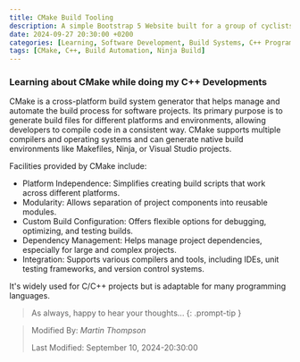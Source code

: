 ```yaml
---
title: CMake Build Tooling
description: A simple Bootstrap 5 Website built for a group of cyclists in the UK.
date: 2024-09-27 20:30:00 +0200
categories: [Learning, Software Development, Build Systems, C++ Programming, Cross-Platform Development]
tags: [CMake, C++, Build Automation, Ninja Build]
---
```


### Learning about CMake while doing my C++ Developments

CMake is a cross-platform build system generator that helps manage and automate the build process for software projects. Its primary purpose is to generate build files for different platforms and environments, allowing developers to compile code in a consistent way. CMake supports multiple compilers and operating systems and can generate native build environments like Makefiles, Ninja, or Visual Studio projects.

Facilities provided by CMake include:

- Platform Independence: Simplifies creating build scripts that work across different platforms.
- Modularity: Allows separation of project components into reusable modules.
- Custom Build Configuration: Offers flexible options for debugging, optimizing, and testing builds.
- Dependency Management: Helps manage project dependencies, especially for large and complex projects.
- Integration: Supports various compilers and tools, including IDEs, unit testing frameworks, and version control systems.

It's widely used for C/C++ projects but is adaptable for many programming languages.

> As always, happy to hear your thoughts... 
{: .prompt-tip }

>
> Modified By: _Martin Thompson_
>
> Last Modified: September 10, 2024-20:30:00